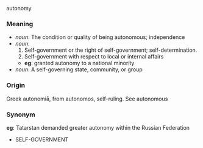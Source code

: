 autonomy
### Meaning
+ _noun_: The condition or quality of being autonomous; independence
+ _noun_:
   1. Self-government or the right of self-government; self-determination.
   2. Self-government with respect to local or internal affairs
    + __eg__: granted autonomy to a national minority
+ _noun_: A self-governing state, community, or group

### Origin

Greek autonomiā, from autonomos, self-ruling. See autonomous

### Synonym

__eg__: Tatarstan demanded greater autonomy within the Russian Federation

+ SELF-GOVERNMENT


